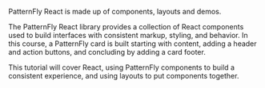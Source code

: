 PatternFly React is made up of components, layouts and demos.

The PatternFly React library provides a collection of React components used to build interfaces with consistent markup, styling, and behavior.  In this course, a PatternFly card is built starting with content, adding a header and action buttons, and concluding by adding a card footer.

This tutorial will cover React, using PatternFly components to build a consistent experience, and using layouts to put components together.
